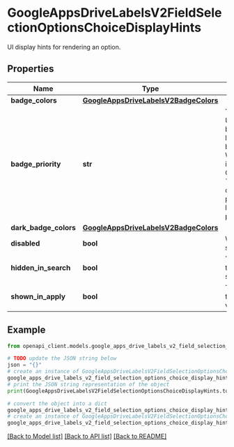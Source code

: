 # GoogleAppsDriveLabelsV2FieldSelectionOptionsChoiceDisplayHints

UI display hints for rendering an option.

## Properties

Name | Type | Description | Notes
------------ | ------------- | ------------- | -------------
**badge_colors** | [**GoogleAppsDriveLabelsV2BadgeColors**](GoogleAppsDriveLabelsV2BadgeColors.md) |  | [optional] 
**badge_priority** | **str** | The priority of this badge. Used to compare and sort between multiple badges. A lower number means the badge should be shown first. When a badging configuration is not present, this will be 0. Otherwise, this will be set to &#x60;BadgeConfig.priority_override&#x60; or the default heuristic which prefers creation date of the label, and field and option priority. | [optional] 
**dark_badge_colors** | [**GoogleAppsDriveLabelsV2BadgeColors**](GoogleAppsDriveLabelsV2BadgeColors.md) |  | [optional] 
**disabled** | **bool** | Whether the option should be shown in the UI as disabled. | [optional] 
**hidden_in_search** | **bool** | This option should be hidden in the search menu when searching for Drive items. | [optional] 
**shown_in_apply** | **bool** | This option should be shown in the apply menu when applying values to a Drive item. | [optional] 

## Example

```python
from openapi_client.models.google_apps_drive_labels_v2_field_selection_options_choice_display_hints import GoogleAppsDriveLabelsV2FieldSelectionOptionsChoiceDisplayHints

# TODO update the JSON string below
json = "{}"
# create an instance of GoogleAppsDriveLabelsV2FieldSelectionOptionsChoiceDisplayHints from a JSON string
google_apps_drive_labels_v2_field_selection_options_choice_display_hints_instance = GoogleAppsDriveLabelsV2FieldSelectionOptionsChoiceDisplayHints.from_json(json)
# print the JSON string representation of the object
print(GoogleAppsDriveLabelsV2FieldSelectionOptionsChoiceDisplayHints.to_json())

# convert the object into a dict
google_apps_drive_labels_v2_field_selection_options_choice_display_hints_dict = google_apps_drive_labels_v2_field_selection_options_choice_display_hints_instance.to_dict()
# create an instance of GoogleAppsDriveLabelsV2FieldSelectionOptionsChoiceDisplayHints from a dict
google_apps_drive_labels_v2_field_selection_options_choice_display_hints_from_dict = GoogleAppsDriveLabelsV2FieldSelectionOptionsChoiceDisplayHints.from_dict(google_apps_drive_labels_v2_field_selection_options_choice_display_hints_dict)
```
[[Back to Model list]](../README.md#documentation-for-models) [[Back to API list]](../README.md#documentation-for-api-endpoints) [[Back to README]](../README.md)


